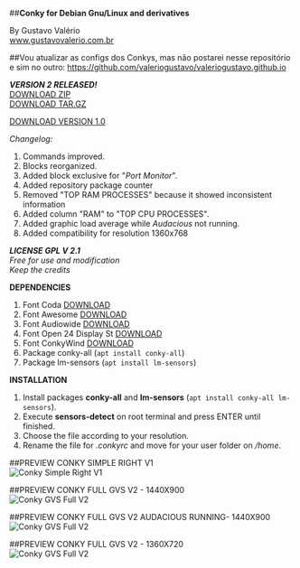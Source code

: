 ##**Conky for Debian Gnu/Linux and derivatives**

By Gustavo Valério
<br>www.gustavovalerio.com.br

##Vou atualizar as configs dos Conkys, mas não postarei nesse repositório
e sim no outro: https://github.com/valeriogustavo/valeriogustavo.github.io

***VERSION 2 RELEASED!***
<br>[DOWNLOAD ZIP](https://github.com/gustavovalerio/Conky/archive/v2.1.zip)
<br>[DOWNLOAD TAR.GZ](https://github.com/gustavovalerio/Conky/archive/v2.1.tar.gz)

[DOWNLOAD VERSION 1.0](https://github.com/gustavovalerio/Conky/tree/old)

*Changelog:*

1. Commands improved.
2. Blocks reorganized.
3. Added block exclusive for "*Port Monitor*".
4. Added repository package counter
5. Removed "TOP RAM PROCESSES" because it showed inconsistent information
6. Added column "RAM" to "TOP CPU PROCESSES".
7. Added graphic load average while *Audacious* not running.
8. Added compatibility for resolution 1360x768

***LICENSE GPL V 2.1***
<br>*Free for use and modification*
<br>*Keep the credits*

**DEPENDENCIES**

1. Font Coda [DOWNLOAD](https://github.com/gustavovalerio/Conky/raw/master/fonts/Coda/Coda.ttf)
2. Font Awesome [DOWNLOAD](https://github.com/gustavovalerio/Conky/raw/master/fonts/Awesome/FontAwesome.otf)
3. Font Audiowide [DOWNLOAD](https://github.com/gustavovalerio/Conky/raw/master/fonts/Audiowide/Audiowide.ttf)
4. Font Open 24 Display St [DOWNLOAD](https://github.com/gustavovalerio/Conky/raw/master/fonts/Open%2024%20Display/Open24DisplaySt.ttf)
5. Font ConkyWind [DOWNLOAD](https://github.com/gustavovalerio/Conky/raw/master/fonts/ConkyWind/ConkyWind.otf)
6. Package conky-all (`apt install conky-all`)
7. Package lm-sensors (`apt install lm-sensors`)

**INSTALLATION**

1. Install packages **conky-all** and **lm-sensors** (`apt install conky-all lm-sensors`). 
2. Execute **sensors-detect** on root terminal and press ENTER until finished.
3. Choose the file according to your resolution.
4. Rename the file for *.conkyrc* and move for your user folder on */home*.

##PREVIEW CONKY SIMPLE RIGHT V1
<br>![Conky Simple Right V1](https://github.com/gustavovalerio/Conky/blob/images/screenshots/Conky-simple-right.png)

##PREVIEW CONKY FULL GVS V2 - 1440X900
<br>![Conky GVS Full V2](https://github.com/gustavovalerio/Conky/blob/images/screenshots/Conky-Full-GVS-PreviewNormal-1440x900-V2.png)

##PREVIEW CONKY FULL GVS V2 AUDACIOUS RUNNING- 1440X900
<br>![Conky GVS Full V2](https://github.com/gustavovalerio/Conky/blob/images/screenshots/Conky-Full-GVS-PreviewAudacious-1440x900-V2.png)

##PREVIEW CONKY FULL GVS V2 - 1360X720
<br>![Conky GVS Full V2](https://github.com/gustavovalerio/Conky/blob/images/screenshots/Conky-Full-GVS-PreviewNormal-1360x720-V2.png)
